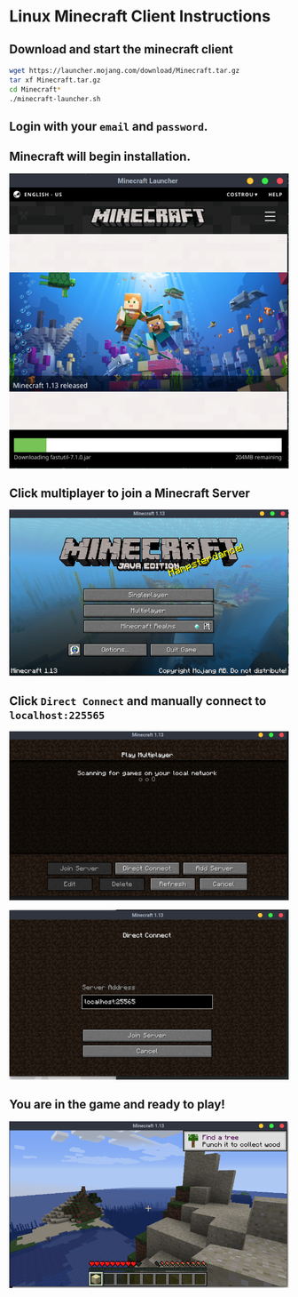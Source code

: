 # Linux Minecraft Client Instructions

## Download and start the minecraft client

```bash
wget https://launcher.mojang.com/download/Minecraft.tar.gz
tar xf Minecraft.tar.gz
cd Minecraft*
./minecraft-launcher.sh
```

## Login with your `email` and `password`.

## Minecraft will begin installation.

![Minecraft Installation](../images/linux-minecraft-client-installation.png)

## Click multiplayer to join a Minecraft Server

![Minecraft Start Screen](../images/linux-minecraft-start.png)

## Click `Direct Connect` and manually connect to `localhost:225565`

![Minecraft Multiplayer Server](../images/linux-minecraft-multiplayer-server.png)

![Minecraft Direct Connect](../images/linux-minecraft-direct-connect.png)

## You are in the game and ready to play!

![Minecraft Playing](../images/linux-minecraft-playing.png)
